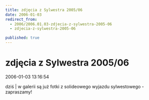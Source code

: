 ```yaml
---
title: zdjęcia z Sylwestra 2005/06
date: 2006-01-03
redirect_from: 
  - 2006/2006.01.03-zdjecia-z-sylwestra-2005-06
  - zdjecia-z-sylwestra-2005-06

published: true
---
```



# zdjęcia z Sylwestra 2005/06
<time>2006-01-03 13:16:54</time>

dziś | w galerii są już fotki z solideowego wyjazdu sylwestowego - zapraszamy!

<!--CONTENT FROM OLD SERVER (jos before 2013): dziś | w galerii są już fotki z solideowego wyjazdu sylwestowego - zapraszamy!
-->



<!--{{json:{"created_date":"2006-01-03 13:16:54","publish_down":"0000-00-00 00:00:00","id":"294"}}}-->